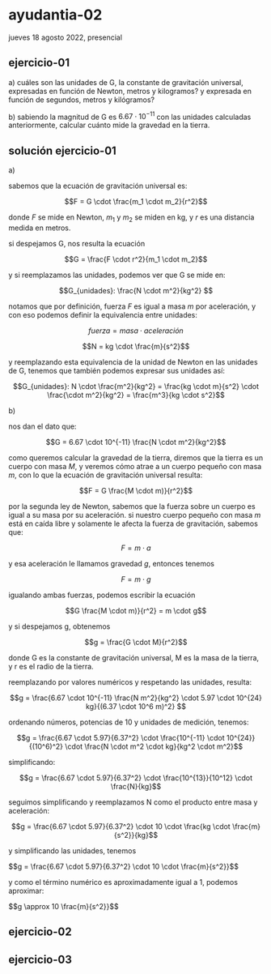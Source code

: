 # ayudantia-02

jueves 18 agosto 2022, presencial

## ejercicio-01

a) cuáles son las unidades de G, la constante de gravitación universal, expresadas en función de Newton, metros y kilogramos? y expresada en función de segundos, metros y kilógramos?

b) sabiendo la magnitud de G es $6.67 \cdot 10^{-11}$ con las unidades calculadas anteriormente, calcular cuánto mide la gravedad en la tierra.

## solución ejercicio-01

a)

sabemos que la ecuación de gravitación universal es:

$$F = G \cdot \frac{m_1 \cdot m_2}{r^2}$$

donde $F$ se mide en Newton, $m_1$ y $m_2$ se miden en kg, y $r$ es una distancia medida en metros.

si despejamos G, nos resulta la ecuación

$$G = \frac{F \cdot r^2}{m_1 \cdot m_2}$$

y si reemplazamos las unidades, podemos ver que G se mide en:

$$G_{unidades}: \frac{N \cdot m^2}{kg^2} $$

notamos que por definición, fuerza $F$ es igual a masa $m$ por aceleración, y con eso podemos definir la equivalencia entre unidades:

$$fuerza = masa \cdot aceleración$$

$$N = kg \cdot \frac{m}{s^2}$$

y reemplazando esta equivalencia de la unidad de Newton en las unidades de G, tenemos que también podemos expresar sus unidades así:

$$G_{unidades}: N \cdot \frac{m^2}{kg^2} = \frac{kg \cdot m}{s^2} \cdot \frac{\cdot m^2}{kg^2} = \frac{m^3}{kg \cdot s^2}$$

b)

nos dan el dato que:

$$G = 6.67 \cdot 10^{-11} \frac{N \cdot m^2}{kg^2}$$

como queremos calcular la gravedad de la tierra, diremos que la tierra es un cuerpo con masa $M$, y veremos cómo atrae a un cuerpo pequeño con masa $m$, con lo que la ecuación de gravitación universal resulta:

$$F = G \frac{M \cdot m)}{r^2}$$

por la segunda ley de Newton, sabemos que la fuerza sobre un cuerpo es igual a su masa por su aceleración. si nuestro cuerpo pequeño con masa $m$ está en caída libre y solamente le afecta la fuerza de gravitación, sabemos que:

$$F = m \cdot a$$

y esa aceleración le llamamos gravedad $g$, entonces tenemos

$$F = m \cdot g$$

igualando ambas fuerzas, podemos escribir la ecuación

$$G \frac{M \cdot m)}{r^2} =  m \cdot g$$

y si despejamos g, obtenemos

$$g = \frac{G \cdot M}{r^2}$$

donde G es la constante de gravitación universal, M es la masa de la tierra, y r es el radio de la tierra.

reemplazando por valores numéricos y respetando las unidades, resulta:

$$g = \frac{6.67 \cdot 10^{-11} \frac{N m^2}{kg^2} \cdot 5.97 \cdot 10^{24} kg}{(6.37 \cdot 10^6 m)^2} $$

ordenando números, potencias de 10 y unidades de medición, tenemos:

$$g = \frac{6.67 \cdot 5.97}{6.37^2} \cdot \frac{10^{-11} \cdot 10^{24}}{(10^6)^2} \cdot \frac{N \cdot m^2 \cdot kg}{kg^2 \cdot m^2}$$

simplificando:

$$g = \frac{6.67 \cdot 5.97}{6.37^2} \cdot \frac{10^{13}}{10^12} \cdot \frac{N}{kg}$$

seguimos simplificando y reemplazamos N como el producto entre masa y aceleración:

$$g = \frac{6.67 \cdot 5.97}{6.37^2} \cdot 10 \cdot \frac{kg \cdot \frac{m}{s^2}}{kg}$$

y simplificando las unidades, tenemos

$$g = \frac{6.67 \cdot 5.97}{6.37^2} \cdot 10 \cdot \frac{m}{s^2}}$$

y como el término numérico es aproximadamente igual a 1, podemos aproximar:

$$g \approx 10 \frac{m}{s^2}}$$

## ejercicio-02

## ejercicio-03
